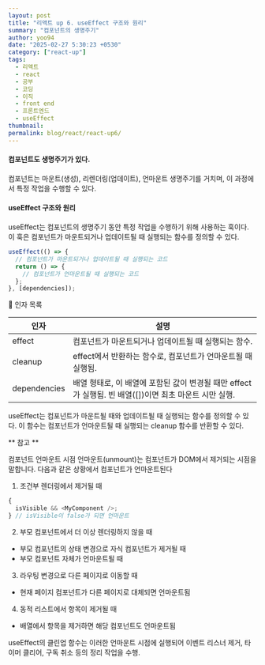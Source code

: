 ```yaml
---
layout: post
title: "리액트 up 6. useEffect 구조와 원리"
summary: "컴포넌트의 생명주기"
author: yoo94
date: "2025-02-27 5:30:23 +0530"
category: ["react-up"]
tags:
  - 리액트
  - react
  - 공부
  - 코딩
  - 이직
  - front end
  - 프론트엔드
  - useEffect
thumbnail:
permalink: blog/react/react-up6/
---
```


#### 컴포넌트도 생명주기가 있다.

컴포넌트는 마운트(생성), 리렌더링(업데이트), 언마운트 생명주기를 거치며, 이 과정에서 특정 작업을 수행할 수 있다.

#### useEffect 구조와 원리

useEffect는 컴포넌트의 생명주기 동안 특정 작업을 수행하기 위해 사용하는 훅이다.
이 훅은 컴포넌트가 마운트되거나 업데이트될 때 실행되는 함수를 정의할 수 있다.

```js
useEffect(() => {
  // 컴포넌트가 마운트되거나 업데이트될 때 실행되는 코드
  return () => {
    // 컴포넌트가 언마운트될 때 실행되는 코드
  };
}, [dependencies]);
```

📌 인자 목록

| 인자         | 설명                                                                                                   |
| ------------ | ------------------------------------------------------------------------------------------------------ |
| effect       | 컴포넌트가 마운트되거나 업데이트될 때 실행되는 함수.                                                   |
| cleanup      | effect에서 반환하는 함수로, 컴포넌트가 언마운트될 때 실행됨.                                           |
| dependencies | 배열 형태로, 이 배열에 포함된 값이 변경될 때만 effect가 실행됨. 빈 배열([])이면 최초 마운트 시만 실행. |

useEffect는 컴포넌트가 마운트될 때와 업데이트될 때 실행되는 함수를 정의할 수 있다.
이 함수는 컴포넌트가 언마운트될 때 실행되는 cleanup 함수를 반환할 수 있다.

** 참고 **

컴포넌트 언마운트 시점
언마운트(unmount)는 컴포넌트가 DOM에서 제거되는 시점을 말합니다. 다음과 같은 상황에서 컴포넌트가 언마운트된다

1. 조건부 렌더링에서 제거될 때

```js
{
  isVisible && <MyComponent />;
} // isVisible이 false가 되면 언마운트
```

2. 부모 컴포넌트에서 더 이상 렌더링하지 않을 때

- 부모 컴포넌트의 상태 변경으로 자식 컴포넌트가 제거될 때
- 부모 컴포넌트 자체가 언마운트될 때

3. 라우팅 변경으로 다른 페이지로 이동할 때

- 현재 페이지 컴포넌트가 다른 페이지로 대체되면 언마운트됨

4. 동적 리스트에서 항목이 제거될 때

- 배열에서 항목을 제거하면 해당 컴포넌트도 언마운트됨

useEffect의 클린업 함수는 이러한 언마운트 시점에 실행되어 이벤트 리스너 제거, 타이머 클리어, 구독 취소 등의 정리 작업을 수행.
